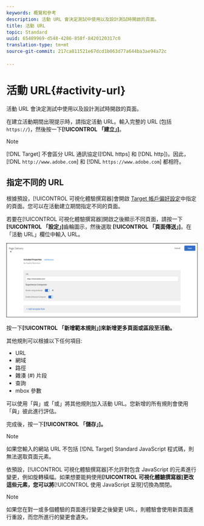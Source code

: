 ```yaml
---
keywords: 概覽和參考
description: 活動 URL 會決定測試中使用以及設計測試時開啟的頁面。
title: 活動 URL
topic: Standard
uuid: 65489969-d548-4286-858f-8420120317c0
translation-type: tm+mt
source-git-commit: 217ca811521e67dcd1b063d77a644ba3ae94a72c

---
```



# 活動 URL{#activity-url}

活動 URL 會決定測試中使用以及設計測試時開啟的頁面。

在建立活動期間出現提示時，請指定活動 URL。輸入完整的 URL (包括 `https://`)，然後按一下&#x200B;**[!UICONTROL 「建立」]**。

>[!NOTE]
>
>[!DNL Target] 不會區分 URL 通訊協定([!DNL https] 和 [!DNL http])。因此，[!DNL `http://www.adobe.com`] 和 [!DNL `https://www.adobe.com`] 都相符。

## 指定不同的 URL

根據預設，[!UICONTROL 可視化體驗撰寫器]會開啟 [Target 帳戶偏好設定](/help/administrating-target/r-target-account-preferences/target-account-preferences.md)中指定的頁面。您可以在活動建立期間指定不同的頁面。

若要在[!UICONTROL 可視化體驗撰寫器]開啟之後顯示不同頁面，請按一下&#x200B;**[!UICONTROL 「設定」]**&#x200B;齒輪圖示，然後選取 **[!UICONTROL 「頁面傳送」]**。在「活動 URL」欄位中輸入 URL。

![頁面傳送對話方塊](/help/c-activities/t-test-ab/t-test-create-ab/assets/url-config-new.png)

按一下&#x200B;**[!UICONTROL 「新增範本規則」]來新增更多頁面或區段至活動。**

其他規則可以根據以下任何項目:

* URL
* 網域
* 路徑
* 雜湊 (#) 片段
* 查詢
* mbox 參數

可以使用「與」或「或」將其他規則加入活動 URL。您新增的所有規則會使用「與」彼此進行評估。

完成後，按一下&#x200B;**[!UICONTROL 「儲存」]。**

>[!NOTE]
>
>如果您輸入的網站 URL 不包括 [!DNL Target] Standard JavaScript 程式碼，則無法選取頁面元素。

依預設，[!UICONTROL 可視化體驗撰寫器]不允許對包含 JavaScript 的元素進行變更，例如旋轉橫幅。如果想要能夠使用&#x200B;**[!UICONTROL 可視化體驗撰寫器]更改這些元素，您可以將**[!UICONTROL 使用 JavaScript 呈現]切換為關閉。

>[!NOTE]
>
>如果您在對一或多個體驗的頁面進行變更之後變更 URL，則體驗會使用新頁面進行重設，而您所進行的變更會遺失。
